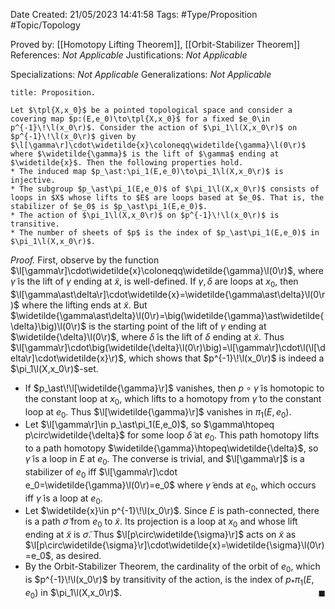 <div class="topSpace"></div>

Date Created: 21/05/2023 14:41:58
Tags: #Type/Proposition #Topic/Topology

Proved by: [[Homotopy Lifting Theorem]], [[Orbit-Stabilizer Theorem]]
References: <i>Not Applicable</i>
Justifications: <i>Not Applicable</i>

Specializations: <i>Not Applicable</i>
Generalizations: <i>Not Applicable</i>

``` ad-Proposition
title: Proposition.

Let $\tpl{X,x_0}$ be a pointed topological space and consider a covering map $p:(E,e_0)\to\tpl{X,x_0}$ for a fixed $e_0\in p^{-1}\!\l(x_0\r)$. Consider the action of $\pi_1\l(X,x_0\r)$ on $p^{-1}\!\l(x_0\r)$ given by $\l[\gamma\r]\cdot\widetilde{x}\coloneqq\widetilde{\gamma}\l(0\r)$ where $\widetilde{\gamma}$ is the lift of $\gamma$ ending at $\widetilde{x}$. Then the following properties hold.
* The induced map $p_\ast:\pi_1(E,e_0)\to\pi_1\l(X,x_0\r)$ is injective.
* The subgroup $p_\ast\pi_1(E,e_0)$ of $\pi_1\l(X,x_0\r)$ consists of loops in $X$ whose lifts to $E$ are loops based at $e_0$. That is, the stabilizer of $e_0$ is $p_\ast\pi_1(E,e_0)$.
* The action of $\pi_1\l(X,x_0\r)$ on $p^{-1}\!\l(x_0\r)$ is transitive.
* The number of sheets of $p$ is the index of $p_\ast\pi_1(E,e_0)$ in $\pi_1\l(X,x_0\r)$.

```

<i>Proof.</i> First, observe by the function $\l[\gamma\r]\cdot\widetilde{x}\coloneqq\widetilde{\gamma}\l(0\r)$, where $\widetilde{\gamma}$ is the lift of $\gamma$ ending at $\widetilde{x}$, is well-defined. If $\gamma,\delta$ are loops at $x_0$, then $\l[\gamma\ast\delta\r]\cdot\widetilde{x}=\widetilde{\gamma\ast\delta}\l(0\r)$ where the lifting ends at $\widetilde{x}$. But $\widetilde{\gamma\ast\delta}\l(0\r)=\big(\widetilde{\gamma}\ast\widetilde{\delta}\big)\l(0\r)$ is the starting point of the lift of $\gamma$ ending at $\widetilde{\delta}\l(0\r)$, where $\widetilde{\delta}$ is the lift of $\delta$ ending at $\widetilde{x}$. Thus $\l[\gamma\r]\cdot\big(\widetilde{\delta}\l(0\r)\big)=\l[\gamma\r]\cdot\l(\l[\delta\r]\cdot\widetilde{x}\r)$, which shows that $p^{-1}\!\l(x_0\r)$ is indeed a $\pi_1\l(X,x_0\r)$-set.
* If $p_\ast\!\l[\widetilde{\gamma}\r]$ vanishes, then $p\circ\widetilde{\gamma}$ is homotopic to the constant loop at $x_0$, which lifts to a homotopy from $\widetilde{\gamma}$ to the constant loop at $e_0$. Thus $\l[\widetilde{\gamma}\r]$ vanishes in $\pi_1(E,e_0)$.
* Let $\l[\gamma\r]\in p_\ast\pi_1(E,e_0)$, so $\gamma\htopeq p\circ\widetilde{\delta}$ for some loop $\widetilde{\delta}$ at $e_0$. This path homotopy lifts to a path homotopy $\widetilde{\gamma}\htopeq\widetilde{\delta}$, so $\widetilde{\gamma}$ is a loop in $E$ at $e_0$. The converse is trivial, and $\l[\gamma\r]$ is a stabilizer of $e_0$ iff $\l[\gamma\r]\cdot e_0=\widetilde{\gamma}\l(0\r)=e_0$ where $\widetilde{\gamma}$ ends at $e_0$, which occurs iff $\widetilde{\gamma}$ is a loop at $e_0$.
* Let $\widetilde{x}\in p^{-1}\!\l(x_0\r)$. Since $E$ is path-connected, there is a path $\widetilde{\sigma}$ from $e_0$ to $\widetilde{x}$. Its projection is a loop at $x_0$ and whose lift ending at $\widetilde{x}$ is $\widetilde{\sigma}$. Thus $\l[p\circ\widetilde{\sigma}\r]$ acts on $\widetilde{x}$ as $\l[p\circ\widetilde{\sigma}\r]\cdot\widetilde{x}=\widetilde{\sigma}\l(0\r)=e_0$, as desired.
* By the Orbit-Stabilizer Theorem, the cardinality of the orbit of $e_0$, which is $p^{-1}\!\l(x_0\r)$ by transitivity of the action, is the index of $p_\ast\pi_1(E,e_0)$ in $\pi_1\l(X,x_0\r)$.<span style="float:right;">$\blacksquare$</span>
